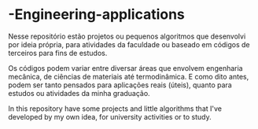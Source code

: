 # -Engineering-applications
Nesse repositório estão projetos ou pequenos algoritmos que desenvolvi por ideia própria, para atividades da faculdade ou baseado em códigos de terceiros para fins de estudos.

Os códigos podem variar entre diversar áreas que envolvem engenharia mecânica, de ciências de materiais até termodinâmica. E como dito antes, podem ser tanto pensados para aplicações reais (úteis), quanto para estudos ou atividades da minha graduação.

In this repository have some projects and little algorithms that I've developed by my own idea, for university activities or to study.
